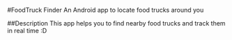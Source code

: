 #FoodTruck Finder
An Android app to locate food trucks around you

##Description
This app helps you to find nearby food trucks and track them in real time :D
